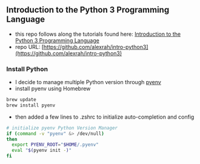 ## Introduction to the Python 3 Programming Language

* this repo follows along the tutorials found here: [Introduction to the Python 3 Programming Language](https://egghead.io/courses/introduction-to-the-python-3-programming-language)
* repo URL: [https://github.com/alexrah/intro-python3](https://github.com/alexrah/intro-python3) 

### Install Python
* I decide to manage multiple Python version through [pyenv](https://github.com/pyenv/pyenv)
* install pyenv using Homebrew
```bash
brew update
brew install pyenv
```
* then added a few lines to .zshrc to initialize auto-completion and config
```bash
# initialize pyenv Python Version Manager
if (command -v "pyenv" &> /dev/null)
then
  export PYENV_ROOT="$HOME/.pyenv"
  eval "$(pyenv init -)"
fi
```

